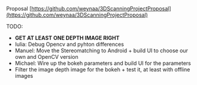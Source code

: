 Proposal [https://github.com/weynaa/3DScanningProjectProposal](https://github.com/weynaa/3DScanningProjectProposal)

TODO:
* **GET AT LEAST ONE DEPTH IMAGE RIGHT**
* Iulia: Debug Opencv and pyhton differences
* Manuel: Move the Stereomatching to Android + build UI to choose our own and OpenCV version
* Michael: Wire up the bokeh parameters and build UI for the parameters
* Filter the image depth  image for the bokeh + test it, at least with offline images
